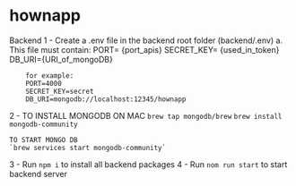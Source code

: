 # hownapp
Backend
1 - Create a .env file in the backend root folder (backend/.env) 
    a. This file must contain:
        PORT= {port_apis} 
        SECRET_KEY= {used_in_token}
        DB_URI={URI_of_mongoDB}

        for example:
        PORT=4000
        SECRET_KEY=secret
        DB_URI=mongodb://localhost:12345/hownapp

2 - TO INSTALL MONGODB ON MAC
    `brew tap mongodb/brew`
    `brew install mongodb-community`

    TO START MONGO DB
    `brew services start mongodb-community`

3 - Run `npm i` to install all backend packages
4 - Run `nom run start` to start backend server